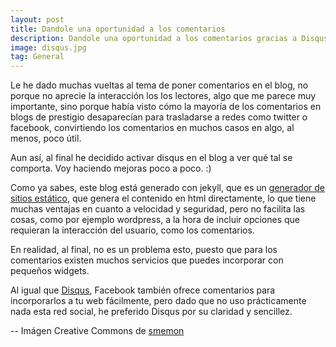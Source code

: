 ```yaml
---
layout: post
title: Dandole una oportunidad a los comentarios
description: Dandole una oportunidad a los comentarios gracias a Disqus.
image: disqus.jpg
tag: General
---
```


Le he dado muchas vueltas al tema de poner comentarios en el blog, no porque no aprecie la interacción los los lectores, algo que me parece muy importante, sino porque había visto cómo la mayoría de los comentarios en blogs de prestigio desaparecían para trasladarse a redes como twitter o facebook, convirtiendo los comentarios en muchos casos en algo, al menos, poco útil.

Aun así, al final he decidido activar disqus en el blog a ver qué tal se comporta. Voy haciendo mejoras poco a poco. :)

Como ya sabes, este blog está generado con jekyll, que es un [generador de sitios estático][1], que genera el contenido en html directamente, lo que tiene muchas ventajas en cuanto a velocidad y seguridad, pero no facilita las cosas, como por ejemplo wordpress, a la hora de incluir opciones que requieran la interacción del usuario, como los comentarios.

En realidad, al final, no es un problema esto, puesto que para los comentarios existen muchos servicios que puedes incorporar con pequeños widgets.

Al igual que [Disqus][2], Facebook también ofrece comentarios para incorporarlos a tu web fácilmente, pero dado que no uso prácticamente nada esta red social, he preferido Disqus por su claridad y sencillez.

-- Imágen Creative Commons de [smemon][3]

[1]: http://ant.onio.org/2013/02/17/generadores-de-sitios-estaticos.html
[2]: http://disqus.com
[3]: http://www.flickr.com/photos/smemon/
